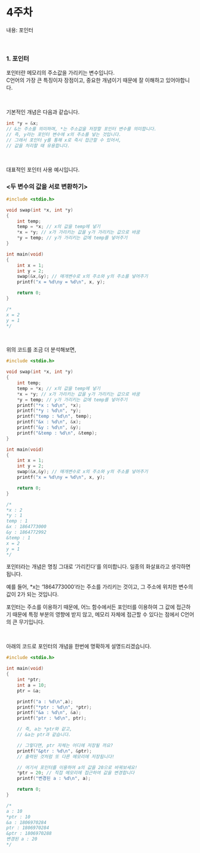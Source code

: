 # 4주차

내용: 포인터

<br/>

### 1. 포인터

포인터란 메모리의 주소값을 가리키는 변수입니다.  
C언어의 가장 큰 특징이자 장점이고, 중요한 개념이기 때문에 잘 이해하고 있어야합니다.

<br/>

기본적인 개념은 다음과 같습니다.

```c
int *y = &x;
// &는 주소를 의미하며, *는 주소값을 저장할 포인터 변수를 의미합니다.
// 즉, y라는 포인터 변수에 x의 주소를 넣는 것입니다.
// 그래서 포인터 y를 통해 x로 즉시 접근할 수 있어서,
// 값을 처리할 때 유용합니다.
```

<br/>

대표적인 포인터 사용 예시입니다.

### <두 변수의 값을 서로 변환하기>

```c
#include <stdio.h>

void swap(int *x, int *y)
{
	int temp;
	temp = *x; // x의 값을 temp에 넣기
	*x = *y; // x가 가리키는 값을 y가 가리키는 값으로 바꿈
	*y = temp; // y가 가리키는 값에 temp를 넣어주기
}

int main(void)
{
	int x = 1;
	int y = 2;
	swap(&x,&y); // 매개변수로 x의 주소와 y의 주소를 넣어주기
	printf("x = %d\ny = %d\n", x, y);

	return 0;
}

/*
x = 2
y = 1
*/
```

<br/>

위의 코드를 조금 더 분석해보면,

```c
#include <stdio.h>

void swap(int *x, int *y)
{
	int temp;
	temp = *x; // x의 값을 temp에 넣기
	*x = *y; // x가 가리키는 값을 y가 가리키는 값으로 바꿈
	*y = temp; // y가 가리키는 값에 temp를 넣어주기
	printf("*x : %d\n", *x);
	printf("*y : %d\n", *y);
	printf("temp : %d\n", temp);
	printf("&x : %d\n", &x);
	printf("&y : %d\n", &y);
	printf("&temp : %d\n", &temp);
}

int main(void)
{
	int x = 1;
	int y = 2;
	swap(&x,&y); // 매개변수로 x의 주소와 y의 주소를 넣어주기
	printf("x = %d\ny = %d\n", x, y);

	return 0;
}

/*
*x : 2
*y : 1
temp : 1
&x : 1864773000
&y : 1864772992
&temp : 1
x = 2
y = 1
*/
```

포인터라는 개념은 명칭 그대로 ‘가리킨다’를 의미합니다. 일종의 화살표라고 생각하면 됩니다.

예를 들어, *x는 ‘1864773000’라는 주소를 가리키는 것이고, 그 주소에 위치한 변수의 값이 2가 되는 것입니다.

포인터는 주소를 이용하기 때문에, 어느 함수에서든 포인터를 이용하여 그 값에 접근하기 때문에 특정 부분의 영향에 받지 않고, 메모리 자체에 접근할 수 있다는 점에서 C언어의 큰 무기입니다.

<br/>

아래의 코드로 포인터의 개념을 한번에 명확하게 설명드리겠습니다.

```c
#include <stdio.h>

int main(void)
{
	int *ptr;
	int a = 10;
	ptr = &a;

	printf("a : %d\n",a);
	printf("*ptr : %d\n", *ptr);
	printf("&a : %d\n", &a);
	printf("ptr : %d\n", ptr);

	// 즉, a는 *ptr와 같고,
	// &a는 ptr과 같습니다.

	// 그렇다면, ptr 자체는 어디에 저장될 까요?
	printf("&ptr : %d\n", &ptr);
	// 출력된 것처럼 또 다른 메모리에 저장됩니다!

	// 여기서 포인터를 이용하여 a의 값을 20으로 바꿔보세요!
	*ptr = 20; // 직접 메모리에 접근하여 값을 변경합니다
	printf("변경된 a : %d\n", a);	

	return 0;
}

/*
a : 10
*ptr : 10
&a : 1806970284
ptr : 1806970284
&ptr : 1806970288
변경된 a : 20
*/
```
